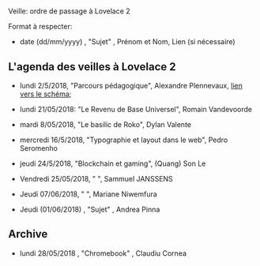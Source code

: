 #
 Veille: ordre de passage à Lovelace 2

Format à respecter:   
- date (dd/mm/yyyy) , "Sujet" ,  Prénom et Nom, Lien (si nécessaire)

## L'agenda des veilles à Lovelace 2




- lundi 2/5/2018, "Parcours pédagogique", Alexandre Plennevaux, [lien vers le schéma](https://docs.google.com/drawings/d/1kKAMz1jTaK0-8Glg136j3T1C3kCKaq-gFEju1FxsVCs/edit);
- lundi 21/05/2018: "Le Revenu de Base Universel", Romain Vandevoorde

- mardi 8/05/2018, "Le basilic de Roko", Dylan Valente

- mercredi 16/5/2018, "Typographie et layout dans le web", Pedro Seromenho

- jeudi 24/5/2018, "Blockchain et gaming", (Quang) Son Le

- Vendredi 25/05/2018, " ", Sammuel JANSSENS

- Jeudi 07/06/2018, " ", Mariane Niwemfura


- Jeudi (01/06/2018) , "Sujet" ,  Andrea Pinna

## Archive

- lundi 28/05/2018 , "Chromebook" , Claudiu Cornea
